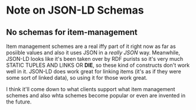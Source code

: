# Note on JSON-LD Schemas

## No schemas for item-management
Item management schemes are a real iffy part of it right now as far as posiible values and also it uses JSON in a *really JSON* way.
Meanwhile, JSON-LD looks like it's been taken over by RDF purists so it's very much STATIC TUPLES AND LINKS OR **DIE**, so these kind of constructs don't work well in it.
JSON-LD does work great for linking items (it's as if they were some sort of linked data), so using it for those work great.

I think it'll come down to what clients support what item management schemes and also whta schemes become popular or even are invented in the future.